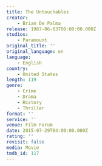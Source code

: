 ```yaml
---
title: The Untouchables
creator:
    - Brian De Palma
release: 1987-06-03T00:00:00.000Z
studios:
    - Paramount
original_title: ''
original_language: en
language:
    - English
country:
    - United States
length: 119
genre:
    - Crime
    - Drama
    - History
    - Thriller
format: ''
service: ''
venue: Film Forum
date: 2015-07-29T04:00:00.000Z
rating: ''
revisit: false
media: Movie
tmdb_id: 117
---
```



